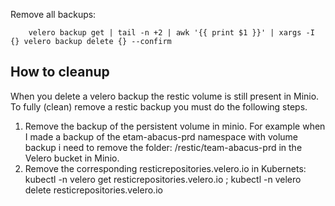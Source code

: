 Remove all backups:
``` 
    velero backup get | tail -n +2 | awk '{{ print $1 }}' | xargs -I {} velero backup delete {} --confirm
```

## How to cleanup
When you delete a velero backup the restic volume is still present in Minio. To fully (clean) remove a restic backup you must do the following steps.

1. Remove the backup of the persistent volume in minio. For example when I made a backup of the etam-abacus-prd namespace with volume backup i need to remove the folder: /restic/team-abacus-prd in the Velero bucket in Minio.
2. Remove the corresponding resticrepositories.velero.io in Kubernets: kubectl -n velero get resticrepositories.velero.io ; kubectl -n velero delete resticrepositories.velero.io <NAME>